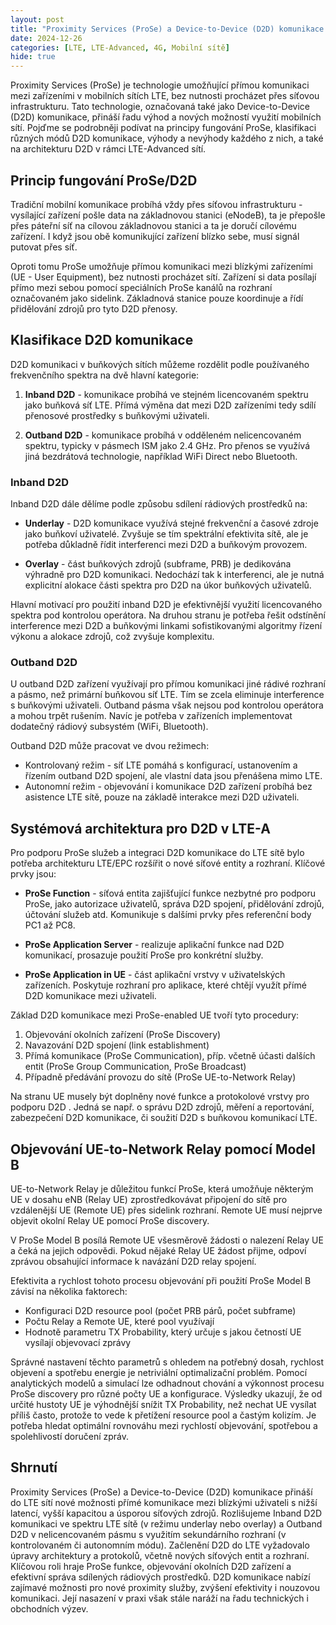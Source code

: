 ```yaml
---
layout: post
title: "Proximity Services (ProSe) a Device-to-Device (D2D) komunikace v LTE"
date: 2024-12-26
categories: [LTE, LTE-Advanced, 4G, Mobilní sítě]
hide: true
---
```




Proximity Services (ProSe) je technologie umožňující přímou komunikaci mezi zařízeními v mobilních sítích LTE, bez nutnosti procházet přes síťovou infrastrukturu. Tato technologie, označovaná také jako Device-to-Device (D2D) komunikace, přináší řadu výhod a nových možností využití mobilních sítí. Pojďme se podrobněji podívat na principy fungování ProSe, klasifikaci různých módů D2D komunikace, výhody a nevýhody každého z nich, a také na architekturu D2D v rámci LTE-Advanced sítí.

## Princip fungování ProSe/D2D

Tradiční mobilní komunikace probíhá vždy přes síťovou infrastrukturu - vysílající zařízení pošle data na základnovou stanici (eNodeB), ta je přepošle přes páteřní síť na cílovou základnovou stanici a ta je doručí cílovému zařízení. I když jsou obě komunikující zařízení blízko sebe, musí signál putovat přes síť.

Oproti tomu ProSe umožňuje přímou komunikaci mezi blízkými zařízeními (UE - User Equipment), bez nutnosti procházet sítí. Zařízení si data posílají přímo mezi sebou pomocí speciálních ProSe kanálů na rozhraní označovaném jako sidelink. Základnová stanice pouze koordinuje a řídí přidělování zdrojů pro tyto D2D přenosy. 

## Klasifikace D2D komunikace

D2D komunikaci v buňkových sítích můžeme rozdělit podle používaného frekvenčního spektra na dvě hlavní kategorie:

1. **Inband D2D** - komunikace probíhá ve stejném licencovaném spektru jako buňková síť LTE. Přímá výměna dat mezi D2D zařízeními tedy sdílí přenosové prostředky s buňkovými uživateli.

2. **Outband D2D** - komunikace probíhá v odděleném nelicencovaném spektru, typicky v pásmech ISM jako 2.4 GHz. Pro přenos se využívá jiná bezdrátová technologie, například WiFi Direct nebo Bluetooth.

### Inband D2D
Inband D2D dále dělíme podle způsobu sdílení rádiových prostředků na:

- **Underlay** - D2D komunikace využívá stejné frekvenční a časové zdroje jako buňkoví uživatelé. Zvyšuje se tím spektrální efektivita sítě, ale je potřeba důkladně řídit interferenci mezi D2D a buňkovým provozem. 

- **Overlay** - část buňkových zdrojů (subframe, PRB) je dedikována výhradně pro D2D komunikaci. Nedochází tak k interferenci, ale je nutná explicitní alokace části spektra pro D2D na úkor buňkových uživatelů.

Hlavní motivací pro použití inband D2D je efektivnější využití licencovaného spektra pod kontrolou operátora. Na druhou stranu je potřeba řešit odstínění interference mezi D2D a buňkovými linkami sofistikovanými algoritmy řízení výkonu a alokace zdrojů, což zvyšuje komplexitu.

### Outband D2D
U outband D2D zařízení využívají pro přímou komunikaci jiné rádivé rozhraní a pásmo, než primární buňkovou síť LTE. Tím se zcela eliminuje interference s buňkovými uživateli. Outband pásma však nejsou pod kontrolou operátora a mohou trpět rušením. Navíc je potřeba v zařízeních implementovat dodatečný rádiový subsystém (WiFi, Bluetooth).

Outband D2D může pracovat ve dvou režimech:
- Kontrolovaný režim - síť LTE pomáhá s konfigurací, ustanovením a řízením outband D2D spojení, ale vlastní data jsou přenášena mimo LTE.
- Autonomní režim - objevování i komunikace D2D zařízení probíhá bez asistence LTE sítě, pouze na základě interakce mezi D2D uživateli.

## Systémová architektura pro D2D v LTE-A

Pro podporu ProSe služeb a integraci D2D komunikace do LTE sítě bylo potřeba architekturu LTE/EPC rozšířit o nové síťové entity a rozhraní. Klíčové prvky jsou:

- **ProSe Function** - síťová entita zajišťující funkce nezbytné pro podporu ProSe, jako autorizace uživatelů, správa D2D spojení, přidělování zdrojů, účtování služeb atd. Komunikuje s dalšími prvky přes referenční body PC1 až PC8.

- **ProSe Application Server** - realizuje aplikační funkce nad D2D komunikací, prosazuje použití ProSe pro konkrétní služby.

- **ProSe Application in UE** - část aplikační vrstvy v uživatelských zařízeních. Poskytuje rozhraní pro aplikace, které chtějí využít přímé D2D komunikace mezi uživateli.

Základ D2D komunikace mezi ProSe-enabled UE tvoří tyto procedury: 
1. Objevování okolních zařízení (ProSe Discovery)
2. Navazování D2D spojení (link establishment) 
3. Přímá komunikace (ProSe Communication), příp. včetně účasti dalších entit (ProSe Group Communication, ProSe Broadcast)
4. Případně předávání provozu do sítě (ProSe UE-to-Network Relay)

Na stranu UE musely být doplněny nové funkce a protokolové vrstvy pro podporu D2D . Jedná se např. o správu D2D zdrojů, měření a reportování, zabezpečení D2D komunikace, či soužití D2D s buňkovou komunikací LTE.

## Objevování UE-to-Network Relay pomocí Model B

UE-to-Network Relay je důležitou funkcí ProSe, která umožňuje některým UE v dosahu eNB (Relay UE) zprostředkovávat připojení do sítě pro vzdálenější UE (Remote UE) přes sidelink rozhraní. Remote UE musí nejprve objevit okolní Relay UE pomocí ProSe discovery. 

V ProSe Model B posílá Remote UE všesměrově žádosti o nalezení Relay UE a čeká na jejich odpovědi. Pokud nějaké Relay UE žádost přijme, odpoví zprávou obsahující informace k navázání D2D relay spojení.

Efektivita a rychlost tohoto procesu objevování při použití ProSe Model B závisí na několika faktorech:

- Konfiguraci D2D resource pool (počet PRB párů, počet subframe)
- Počtu Relay a Remote UE, které pool využívají
- Hodnotě parametru TX Probability, který určuje s jakou četností UE vysílají objevovací zprávy 

Správné nastavení těchto parametrů s ohledem na potřebný dosah, rychlost objevení a spotřebu energie je netriviální optimalizační problém. Pomocí analytických modelů a simulací lze odhadnout chování a výkonnost procesu ProSe discovery pro různé počty UE a konfigurace. Výsledky ukazují, že od určité hustoty UE je výhodnější snížit TX Probability, než nechat UE vysílat příliš často, protože to vede k přetížení resource pool a častým kolizím. Je potřeba hledat optimální rovnováhu mezi rychlostí objevování, spotřebou a spolehlivostí doručení zpráv.

## Shrnutí

Proximity Services (ProSe) a Device-to-Device (D2D) komunikace přináší do LTE sítí nové možnosti přímé komunikace mezi blízkými uživateli s nižší latencí, vyšší kapacitou a úsporou síťových zdrojů. Rozlišujeme Inband D2D komunikaci ve spektru LTE sítě (v režimu underlay nebo overlay) a Outband D2D v nelicencovaném pásmu s využitím sekundárního rozhraní (v kontrolovaném či autonomním módu). Začlenění D2D do LTE vyžadovalo úpravy architektury a protokolů, včetně nových síťových entit a rozhraní. Klíčovou roli hraje ProSe funkce, objevování okolních D2D zařízení a efektivní správa sdílených rádiových prostředků.  D2D komunikace nabízí zajímavé možnosti pro nové proximity služby, zvýšení efektivity i nouzovou komunikaci. Její nasazení v praxi však stále naráží na řadu technických i obchodních výzev.